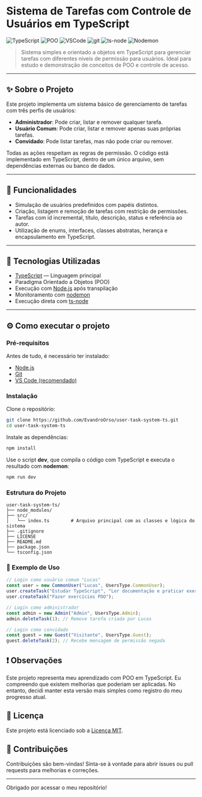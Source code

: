 # Sistema de Tarefas com Controle de Usuários em TypeScript

![TypeScript](https://img.shields.io/badge/TypeScript-3178C6.svg?style=for-the-badge&logo=TypeScript&logoColor=white)
![POO](https://img.shields.io/badge/POO-Paradigm-informational?style=for-the-badge)
![VSCode](https://img.shields.io/badge/VS_Code-007ACC?style=for-the-badge&logo=visualstudiocode&logoColor=white)
![git](https://img.shields.io/badge/Git-F05032.svg?style=for-the-badge&logo=Git&logoColor=white)
![ts-node](https://img.shields.io/badge/ts--node-3178C6?style=for-the-badge)
![Nodemon](https://img.shields.io/badge/Nodemon-76D04B.svg?style=for-the-badge&logo=nodemon&logoColor=white)

> Sistema simples e orientado a objetos em TypeScript para gerenciar tarefas com diferentes níveis de permissão para usuários. Ideal para estudo e demonstração de conceitos de POO e controle de acesso.

---

## ✨ Sobre o Projeto

Este projeto implementa um sistema básico de gerenciamento de tarefas com três perfis de usuários:

- **Administrador**: Pode criar, listar e remover qualquer tarefa.
- **Usuário Comum**: Pode criar, listar e remover apenas suas próprias tarefas.
- **Convidado**: Pode listar tarefas, mas não pode criar ou remover.

Todas as ações respeitam as regras de permissão. O código está implementado em TypeScript, dentro de um único arquivo, sem dependências externas ou banco de dados.

---

## 🧩 Funcionalidades

- Simulação de usuários predefinidos com papéis distintos.
- Criação, listagem e remoção de tarefas com restrição de permissões.
- Tarefas com id incremental, título, descrição, status e referência ao autor.
- Utilização de enums, interfaces, classes abstratas, herança e encapsulamento em TypeScript.

---

## 🚀 Tecnologias Utilizadas

- [TypeScript](https://www.typescriptlang.org/) — Linguagem principal
- Paradigma Orientado a Objetos (POO)
- Execução com [Node.js](https://nodejs.org/) após transpilação
- Monitoramento com [nodemon](https://www.npmjs.com/package/nodemon)
- Execução direta com [ts-node](https://www.npmjs.com/package/ts-node)

---

## ⚙️ Como executar o projeto

### Pré-requisitos

Antes de tudo, é necessário ter instalado:

- [Node.js](https://nodejs.org/)
- [Git](https://git-scm.com/)
- [VS Code (recomendado)](https://code.visualstudio.com/)

### Instalação

Clone o repositório:

```zsh
git clone https://github.com/EvandroOrso/user-task-system-ts.git
cd user-task-system-ts
```

Instale as dependências:

```zsh
npm install
```

Use o script **dev**, que compila o código com TypeScript e executa o resultado com **nodemon**:

```zsh
npm run dev
```

### Estrutura do Projeto

```pgsql
user-task-system-ts/
├── node_modules/
├── src/
│   └── index.ts        # Arquivo principal com as classes e lógica do sistema
├── .gitignore
├── LICENSE           
├── README.md
├── package.json
└── tsconfig.json
```

### 🧪 Exemplo de Uso

```ts
// Login como usuário comum "Lucas"
const user = new CommonUser("Lucas", UsersType.CommonUser);
user.createTask("Estudar TypeScript", "Ler documentação e praticar exercícios");
user.createTask("Fazer exercícios POO");

// Login como administrador
const admin = new Admin("Admin", UsersType.Admin);
admin.deleteTask(1); // Remove tarefa criada por Lucas

// Login como convidado
const guest = new Guest("Visitante", UsersType.Guest);
guest.deleteTask(2); // Recebe mensagem de permissão negada
```

## ❗ Observações

Este projeto representa meu aprendizado com POO em TypeScript. Eu compreendo que existem melhorias que poderiam ser aplicadas. No entanto, decidi manter esta versão mais simples como registro do meu progresso atual.

## 📜 Licença

Este projeto está licenciado sob a [Licença MIT](./LICENSE).

## 🤝 Contribuições

Contribuições são bem-vindas! Sinta-se à vontade para abrir issues ou pull requests para melhorias e correções.

---

Obrigado por acessar o meu repositório!